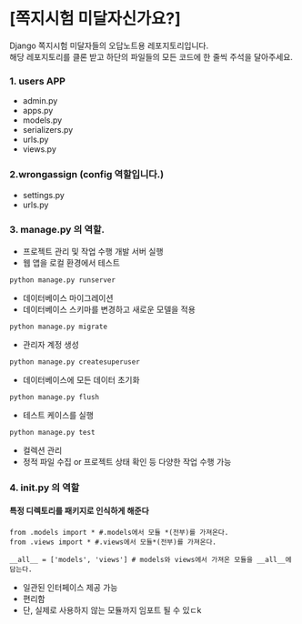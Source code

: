 # [쪽지시험 미달자신가요?]
Django 쪽지시험 미달자들의 오답노트용 레포지토리입니다.  
해당 레포지토리를 클론 받고 하단의 파일들의 모든 코드에 한 줄씩 주석을 달아주세요.  

### 1. users APP
- admin.py
- apps.py
- models.py
- serializers.py
- urls.py
- views.py

### 2.wrongassign (config 역할입니다.)
- settings.py
- urls.py

### 3. manage.py 의 역할. 
- 프로젝트 관리 및 작업 수행 개발 서버 실행
- 웹 앱을 로컬 환경에서 테스트
```
python manage.py runserver
```
- 데이터베이스 마이그레이션
- 데이터베이스 스키마를 변경하고 새로운 모델을 적용
```
python manage.py migrate
```
- 관리자 계정 생성
```
python manage.py createsuperuser
```
- 데이터베이스에 모든 데이터 초기화
```
python manage.py flush
```
- 테스트 케이스를 실행
```
python manage.py test
```
- 컬렉션 관리
- 정적 파일 수집 or 프로젝트 상태 확인 등 다양한 작업 수행 가능
### 4. __init__.py 의 역할  

#### 특정 디렉토리를 패키지로 인식하게 해준다
```
from .models import * #.models에서 모듈 *(전부)를 가져온다.
from .views import * #.views에서 모듈*(전부)를 가져온다.

__all__ = ['models', 'views'] # models와 views에서 가져온 모듈을 __all__에 담는다.
```
- 일관된 인터페이스 제공 가능
- 편리함
- 단, 실제로 사용하지 않는 모듈까지 임포트 될 수 있ㄷk
